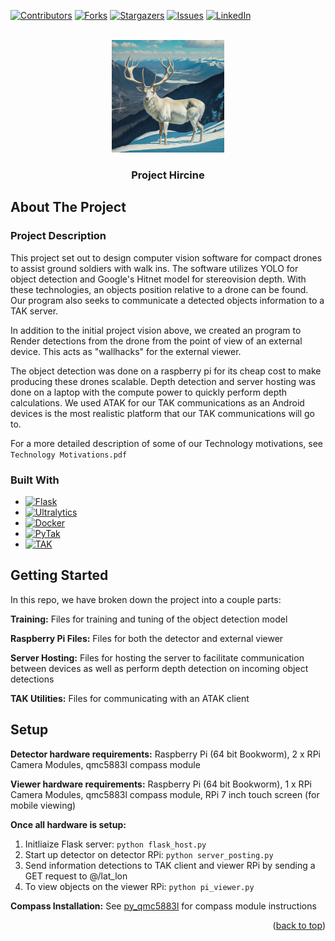 <a id="readme-top"></a>

[![Contributors][contributors-shield]][contributors-url]
[![Forks][forks-shield]][forks-url]
[![Stargazers][stars-shield]][stars-url]
[![Issues][issues-shield]][issues-url]
[![LinkedIn][garrett-linkedin-shield]][garrett-linkedin-url]


<!-- PROJECT LOGO -->
<br />
<div align="center">
  <a href="https://github.com/gwherb/Project-Hircine">
    <img src="images/logo.png" alt="Logo" width="180" height="180">
  </a>

<h3 align="center">Project Hircine</h3>
</div>


<!-- ABOUT THE PROJECT -->
## About The Project

<!-- [![Product Name Screen Shot][product-screenshot]](https://example.com) -->
### Project Description

This project set out to design computer vision software for compact drones to assist ground soldiers with walk ins. The software utilizes YOLO for object detection and Google's Hitnet model for stereovision depth. With these technologies, an objects position relative to a drone can be found. Our program also seeks to communicate a detected objects information to a TAK server.

In addition to the initial project vision above, we created an program to Render detections from the drone from the point of view of an external device. This acts as "wallhacks" for the external viewer.

The object detection was done on a raspberry pi for its cheap cost to make producing these drones scalable. Depth detection and server hosting was done on a laptop with the compute power to quickly perform depth calculations. We used ATAK for our TAK communications as an Android devices is the most realistic platform that our TAK communications will go to.

For a more detailed description of some of our Technology motivations, see ```Technology Motivations.pdf```

### Built With

* [![Flask][Flask]][Flask-url]
* [![Ultralytics][Ultralytics.com]][Ultralytics-url]
* [![Docker][Docker]][Docker-url]
* [![PyTak][PyTak.com]][PyTak-url]
* [![TAK][TAK.gov]][TAK-url]



<!-- GETTING STARTED -->
## Getting Started

In this repo, we have broken down the project into a couple parts:

**Training:** Files for training and tuning of the object detection model

**Raspberry Pi Files:** Files for both the detector and external viewer

**Server Hosting:** Files for hosting the server to facilitate communication between devices as well as perform depth detection on incoming object detections

**TAK Utilities:** Files for communicating with an ATAK client

<!-- Setup -->
## Setup

**Detector hardware requirements:** Raspberry Pi (64 bit Bookworm), 2 x RPi Camera Modules, qmc5883l compass module

**Viewer hardware requirements:** Raspberry Pi (64 bit Bookworm), 1 x RPi Camera Modules, qmc5883l compass module, RPi 7 inch touch screen (for mobile viewing)


**Once all hardware is setup:**
1. Initliaize Flask server: ```python flask_host.py```
2. Start up detector on detector RPi: ```python server_posting.py```
3. Send information detections to TAK client and viewer RPi by sending a GET request to @/lat_lon
4. To view objects on the viewer RPi: ```python pi_viewer.py```

**Compass Installation:** See [py_qmc5883l](https://github.com/RigacciOrg/py-qmc5883l) for compass module instructions

<p align="right">(<a href="#readme-top">back to top</a>)</p>

 

<!-- MARKDOWN LINKS & IMAGES -->
<!-- https://www.markdownguide.org/basic-syntax/#reference-style-links -->
[contributors-shield]: https://img.shields.io/github/contributors/gwherb/Project-Hircine.svg?style=for-the-badge
[contributors-url]: https://github.com/gwherb/Project-Hircine/graphs/contributors
[forks-shield]: https://img.shields.io/github/forks/gwherb/Project-Hircine.svg?style=for-the-badge
[forks-url]: https://github.com/gwherb/Project-Hircine/network/members
[stars-shield]: https://img.shields.io/github/stars/gwherb/Project-Hircine.svg?style=for-the-badge
[stars-url]: https://github.com/gwherb/Project-Hircine/stargazers
[issues-shield]: https://img.shields.io/github/issues/gwherb/Project-Hircine.svg?style=for-the-badge
[issues-url]: https://github.com/gwherb/Project-Hircine/issues
[license-shield]: https://img.shields.io/github/license/gwherb/Project-Hircine.svg?style=for-the-badge
[license-url]: https://github.com/gwherb/Project-Hircine/blob/master/LICENSE.txt
[solan-linkedin-shield]: https://img.shields.io/badge/-Solan's_LinkedIn-black.svg?style=for-the-badge&logo=linkedin&colorB=555
[garrett-linkedin-shield]: https://img.shields.io/badge/-Garrett's_LinkedIn-black.svg?style=for-the-badge&logo=linkedin&colorB=555
[solan-linkedin-url]: https://www.linkedin.com/in/solan-degefa-714648195/
[garrett-linkedin-url]: https://www.linkedin.com/in/garrett-herb-5647b0217/
[product-screenshot]: images/screenshot.png
[PyTak.com]: https://img.shields.io/badge/PyTak-4051B5?style=for-the-badge&logo=PyTak&logoColor=white
[PyTak-url]: https://pytak.readthedocs.io/en/latest/
[Ultralytics.com]: https://img.shields.io/badge/Ultralytics-0B38AD?style=for-the-badge&logo=Ultralytics&logoColor=white
[Ultralytics-url]: https://docs.ultralytics.com
[Docker]: https://img.shields.io/badge/docker-0db7ed?style=for-the-badge&logo=docker&logoColor=white
[Docker-url]: https://www.docker.com/
[Flask]: https://img.shields.io/badge/flask-000000?style=for-the-badge&logo=flask&logoColor=white
[Flask-url]: https://pytak.readthedocs.io/en/latest/
[TAK.gov]: https://img.shields.io/badge/tak-18191B?style=for-the-badge&logo=tak&logoColor=white
[TAK-url]: https://tak.gov/
 
